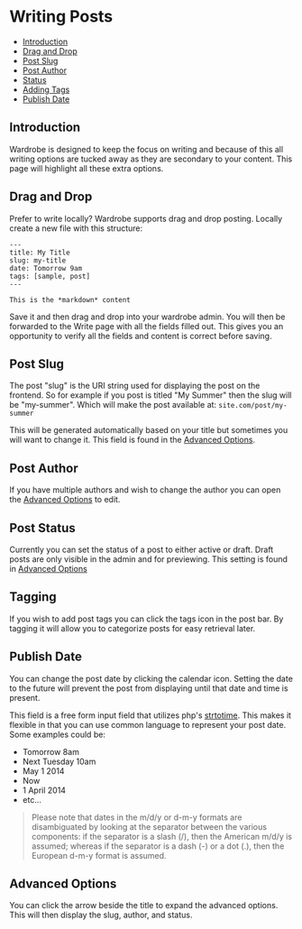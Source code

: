 # Writing Posts

- [Introduction](#introduction)
- [Drag and Drop](#drag-drop)
- [Post Slug](#slug)
- [Post Author](#author)
- [Status](#status)
- [Adding Tags](#tagging)
- [Publish Date](#publish-date)

<a name="introduction"></a>
## Introduction

Wardrobe is designed to keep the focus on writing and because of this all writing options are tucked away as they are secondary to your content. This page will highlight all these extra options.

<a name="drag-drop"></a>
## Drag and Drop

Prefer to write locally? Wardrobe supports drag and drop posting. Locally create a new file with this structure:

    ---
    title: My Title
    slug: my-title
    date: Tomorrow 9am
    tags: [sample, post]
    ---

    This is the *markdown* content

Save it and then drag and drop into your wardrobe admin. You will then be forwarded to the Write page with all the fields filled out. This gives you an opportunity to verify all the fields and content is correct before saving.

<a name="slug"></a>
## Post Slug

The post "slug" is the URI string used for displaying the post on the frontend. So for example if you post is titled "My Summer" then the slug will be "my-summer". Which will make the post available at: `site.com/post/my-summer`

This will be generated automatically based on your title but sometimes you will want to change it. This field is found in the [Advanced Options](#advanced-options).

<a name="author"></a>
## Post Author

If you have multiple authors and wish to change the author you can open the [Advanced Options](#advanced-options) to edit.

<a name="status"></a>
## Post Status

Currently you can set the status of a post to either active or draft. Draft posts are only visible in the admin and for previewing. This setting is found in [Advanced Options](#advanced-options)

<a name="tagging"></a>
## Tagging

If you wish to add post tags you can click the <i class="icon-tags"></i> tags icon in the post bar. By tagging it will allow you to categorize posts for easy retrieval later.

<a name="publish-date"></a>
## Publish Date

You can change the post date by clicking the <i class="icon-calendar"></i> calendar icon. Setting the date to the future will prevent the post from displaying until that date and time is present.

This field is a free form input field that utilizes php's [strtotime](http://php.net/strtotime). This makes it flexible in that you can use common language to represent your post date. Some examples could be:

* Tomorrow 8am
* Next Tuesday 10am
* May 1 2014
* Now
* 1 April 2014
* etc...

> Please note that dates in the m/d/y or d-m-y formats are disambiguated by looking at the separator between the various components: if the separator is a slash (/), then the American m/d/y is assumed; whereas if the separator is a dash (-) or a dot (.), then the European d-m-y format is assumed.

<a name="advanced-options"></a>
## Advanced Options

You can click the arrow <i class="icon-chevron-sign-right"></i> beside the title to expand the advanced options. This will then display the slug, author, and status.
